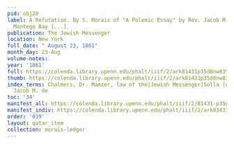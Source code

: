 ```yaml
---
pid: obj20
label: A Refutation. By S. Morais of "A Polemic Essay" by Rev. Jacob M. de Solla of
  Montego Bay [...].
publication: The Jewish Messenger
location: New York
full_date: " August 23, 1861"
month_day: 23-Aug
volume-notes:
year: '1861'
full: https://colenda.library.upenn.edu/phalt/iiif/2/ark81431p35d8nw83%2FSHA256E-s7358634--cdd0d2afb6f8a386e7f465340b5fbe0656a950096be6f9099f69cc4907b76610.jpeg/full/3500,/0/default.jpg
thumb: https://colenda.library.upenn.edu/phalt/iiif/2/ark81431p35d8nw83%2FSHA256E-s7358634--cdd0d2afb6f8a386e7f465340b5fbe0656a950096be6f9099f69cc4907b76610.jpeg/full/!200,200/0/default.jpg
index_terms: Chalmers, Dr. Mamzer, law of the|Jewish Messenger|Solla (of Montego Bay),
  Jacob M. de
toc: '34'
manifest_all: https://colenda.library.upenn.edu/phalt/iiif/2/81431-p35d8nw83/manifest
manifest_indiv: https://colenda.library.upenn.edu/phalt/iiif/2/ark81431p35d8nw83%2FSHA256E-s7358634--cdd0d2afb6f8a386e7f465340b5fbe0656a950096be6f9099f69cc4907b76610.jpeg
order: '019'
layout: qatar_item
collection: morais-ledger
---
```


